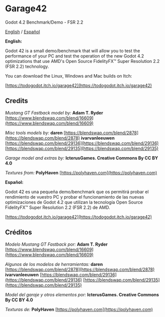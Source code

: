 # Garage42
Godot 4.2 Benchmark/Demo - FSR 2.2

<p><a href="#english">English</a> / <a href="#spanish">Español</a></p>

<p><strong>English:</strong></p>

<p name="english">Godot 42 is a small demo/benchmark that will allow you to test the performance of your PC and test the operation of the new Godot 4.2 optimizations that use AMD's Open Source FidelityFX&trade; Super Resolution 2.2 (FSR 2.2) technology.</p>

You can download the Linux, Windows and Mac builds on Itch:

[https://todogodot.itch.io/garage42](https://todogodot.itch.io/garage42)


## Credits

*Mustang GT Fastback model by:*
**Adam T. Ryder**
[https://www.blendswap.com/blend/16609](https://www.blendswap.com/blend/16609)

*Misc tools models by:*
**daren**
[https://blendswap.com/blend/2878](https://blendswap.com/blend/2878)
**ivarvanleeuwen**
[https://blendswap.com/blend/29136](https://blendswap.com/blend/29136)
[https://blendswap.com/blend/29135](https://blendswap.com/blend/29135)

*Garage model and extras by:*
**IcterusGames. Creative Commons By CC BY 4.0**  


*Textures from:*
**PolyHaven**
[https://polyhaven.com](https://polyhaven.com)


<p><strong>Español:</strong></p>

<p name="spanish">Godot 42 es una pequeña demo/benchmark que os permitirá probar el rendimiento de vuestro PC y probar el funcionamiento de las nuevas optimizaciones de Godot 4.2 que utilizan la tecnología Open Source FidelityFX&trade; Super Resolution 2.2 (FSR 2.2) de AMD.</p>

[https://todogodot.itch.io/garage42](https://todogodot.itch.io/garage42)

## Créditos

*Modelo Mustang GT Fastback por:*
**Adam T. Ryder**
[https://www.blendswap.com/blend/16609](https://www.blendswap.com/blend/16609)

*Algunos de los modelos de herramientas:*
**daren**
[https://blendswap.com/blend/2878](https://blendswap.com/blend/2878)
**ivarvanleeuwen**
[https://blendswap.com/blend/29136](https://blendswap.com/blend/29136)
[https://blendswap.com/blend/29135](https://blendswap.com/blend/29135)

*Model del garaje y otros elementos por:*
**IcterusGames. Creative Commons By CC BY 4.0**  


*Texturas de:*
**PolyHaven**
[https://polyhaven.com](https://polyhaven.com)

